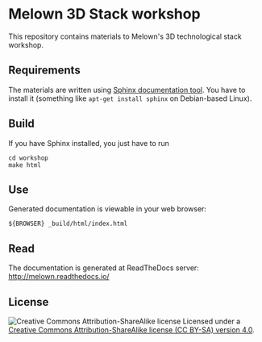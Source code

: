 # Melown 3D Stack workshop

This repository contains materials to Melown's 3D technological stack workshop.

## Requirements

The materials are written using [Sphinx documentation tool](http://www.sphinx-doc.org/). You have to install it (something like `apt-get install sphinx` on Debian-based Linux).

## Build

If you have Sphinx installed, you just have to run 

```
cd workshop
make html
```

## Use

Generated documentation is viewable in your web browser:

```
${BROWSER} _build/html/index.html
```

## Read

The documentation is generated at ReadTheDocs server: http://melown.readthedocs.io/

## License

![Creative Commons Attribution-ShareAlike license](https://raw.githubusercontent.com/creativecommons/cc-cert-core/master/images/cc-by-sa-88x31.png "CC BY-SA")
Licensed under a [Creative Commons Attribution-ShareAlike license (CC BY-SA) version 4.0](https://creativecommons.org/licenses/by-sa/4.0/).
